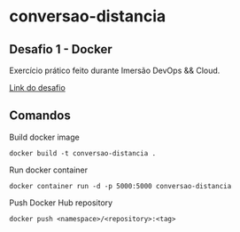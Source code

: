 # conversao-distancia

## Desafio 1 - Docker

Exercício prático feito durante Imersão DevOps && Cloud.

[Link do desafio](https://imersao.devopspro.com.br/desafio/desafio-devops-e-cloud/desafio-1-docker/)

## Comandos

Build docker image
 ```
docker build -t conversao-distancia .
 ```

Run docker container
 ```
docker container run -d -p 5000:5000 conversao-distancia
 ```

Push Docker Hub repository
 ```
docker push <namespace>/<repository>:<tag>
 ```
